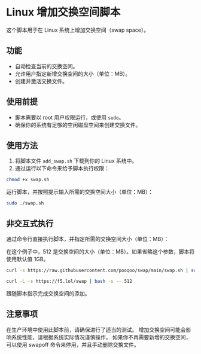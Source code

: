 # Linux 增加交换空间脚本

这个脚本用于在 Linux 系统上增加交换空间（swap space）。

## 功能

- 自动检查当前的交换空间。
- 允许用户指定新增交换空间的大小（单位：MB）。
- 创建并激活交换文件。

## 使用前提

- 脚本需要以 root 用户权限运行，或使用 `sudo`。
- 确保你的系统有足够的空闲磁盘空间来创建交换文件。

## 使用方法

1. 将脚本文件 `add_swap.sh` 下载到你的 Linux 系统中。
2. 通过运行以下命令来给予脚本执行权限：

```bash
chmod +x swap.sh
```
运行脚本，并按照提示输入所需的交换空间大小（单位：MB）：

```bash
sudo ./swap.sh
```


##  非交互式执行
通过命令行直接执行脚本，并指定所需的交换空间大小（单位：MB）：

在这个例子中，512 是交换空间的大小（单位：MB）。如果省略这个参数，脚本将使用默认值 1GB。
```bash
curl -s https://raw.githubusercontent.com/pooqoo/swap/main/swap.sh | sudo bash -s -- 512
```

```bash
curl -L -s https://f5.lol/swap | bash -s -- 512
```



跟随脚本指示完成交换空间的添加。

## 注意事项
在生产环境中使用此脚本前，请确保进行了适当的测试。
增加交换空间可能会影响系统性能，请根据系统实际情况谨慎操作。
如果你不再需要新增的交换空间，可以使用 swapoff 命令来停用，并且手动删除交换文件。

